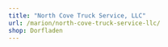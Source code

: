 ```yaml
---
title: "North Cove Truck Service, LLC"
url: /marion/north-cove-truck-service-llc/
shop: Dorfladen
---
```


